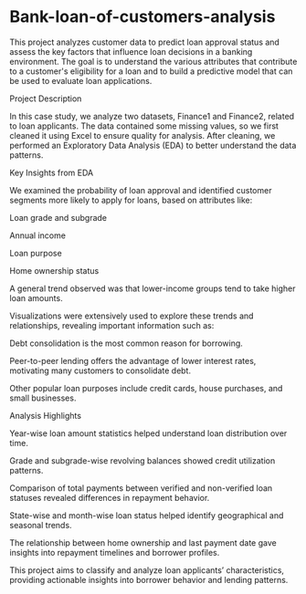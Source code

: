 # Bank-loan-of-customers-analysis
This project analyzes customer data to predict loan approval status and assess the key factors that influence loan decisions in a banking environment. The goal is to understand the various attributes that contribute to a customer's eligibility for a loan and to build a predictive model that can be used to evaluate loan applications.

Project Description

In this case study, we analyze two datasets, Finance1 and Finance2, related to loan applicants. The data contained some missing values, so we first cleaned it using Excel to ensure quality for analysis. After cleaning, we performed an Exploratory Data Analysis (EDA) to better understand the data patterns.

Key Insights from EDA

We examined the probability of loan approval and identified customer segments more likely to apply for loans, based on attributes like:

Loan grade and subgrade

Annual income

Loan purpose

Home ownership status

A general trend observed was that lower-income groups tend to take higher loan amounts.

Visualizations were extensively used to explore these trends and relationships, revealing important information such as:

Debt consolidation is the most common reason for borrowing.

Peer-to-peer lending offers the advantage of lower interest rates, motivating many customers to consolidate debt.

Other popular loan purposes include credit cards, house purchases, and small businesses.

Analysis Highlights

Year-wise loan amount statistics helped understand loan distribution over time.

Grade and subgrade-wise revolving balances showed credit utilization patterns.

Comparison of total payments between verified and non-verified loan statuses revealed differences in repayment behavior.

State-wise and month-wise loan status helped identify geographical and seasonal trends.

The relationship between home ownership and last payment date gave insights into repayment timelines and borrower profiles.

This project aims to classify and analyze loan applicants’ characteristics, providing actionable insights into borrower behavior and lending patterns.
